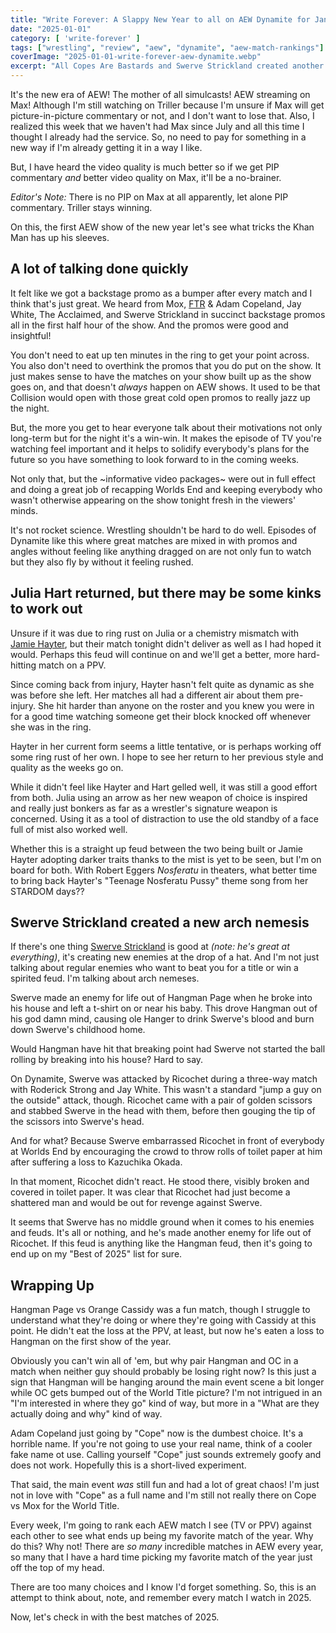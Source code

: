 ```yaml
---
title: "Write Forever: A Slappy New Year to all on AEW Dynamite for January 1"
date: "2025-01-01"
category: [ 'write-forever' ]
tags: ["wrestling", "review", "aew", "dynamite", "aew-match-rankings"]
coverImage: "2025-01-01-write-forever-aew-dynamite.webp"
excerpt: "All Copes Are Bastards and Swerve Strickland created another monster of his own undoing on this week's AEW Dynamite!"
---
```


It's the new era of AEW! The mother of all simulcasts! AEW streaming on Max! Although I'm still watching on Triller because I'm unsure if Max will get picture-in-picture commentary or not, and I don't want to lose that. Also, I realized this week that we haven't had Max since July and all this time I thought I already had the service. So, no need to pay for something in a new way if I'm already getting it in a way I like.

But, I have heard the video quality is much better so if we get PIP commentary _and_ better video quality on Max, it'll be a no-brainer.

_Editor's Note:_ There is no PIP on Max at all apparently, let alone PIP commentary. Triller stays winning.

On this, the first AEW show of the new year let's see what tricks the Khan Man has up his sleeves.

## A lot of talking done quickly

It felt like we got a backstage promo as a bumper after every match and I think that's just great. We heard from Mox, [FTR](/posts/2023-09-03-write-forever-aew-all-out) & Adam Copeland, Jay White, The Acclaimed, and Swerve Strickland in succinct backstage promos all in the first half hour of the show. And the promos were good and insightful!

You don't need to eat up ten minutes in the ring to get your point across. You also don't need to overthink the promos that you do put on the show. It just makes sense to have the matches on your show built up as the show goes on, and that doesn't _always_ happen on AEW shows. It used to be that Collision would open with those great cold open promos to really jazz up the night.

But, the more you get to hear everyone talk about their motivations not only long-term but for the night it's a win-win. It makes the episode of TV you're watching feel important and it helps to solidify everybody's plans for the future so you have something to look forward to in the coming weeks.

Not only that, but the ~informative video packages~ were out in full effect and doing a great job of recapping Worlds End and keeping everybody who wasn't otherwise appearing on the show tonight fresh in the viewers' minds.

It's not rocket science. Wrestling shouldn't be hard to do well. Episodes of Dynamite like this where great matches are mixed in with promos and angles without feeling like anything dragged on are not only fun to watch but they also fly by without it feeling rushed.

## Julia Hart returned, but there may be some kinks to work out

Unsure if it was due to ring rust on Julia or a chemistry mismatch with [Jamie Hayter](/posts/2018-09-22-stardom-5-star-grand-prix-2018-day-seven), but their match tonight didn't deliver as well as I had hoped it would. Perhaps this feud will continue on and we'll get a better, more hard-hitting match on a PPV.

Since coming back from injury, Hayter hasn't felt quite as dynamic as she was before she left. Her matches all had a different air about them pre-injury. She hit harder than anyone on the roster and you knew you were in for a good time watching someone get their block knocked off whenever she was in the ring.

Hayter in her current form seems a little tentative, or is perhaps working off some ring rust of her own. I hope to see her return to her previous style and quality as the weeks go on.

While it didn't feel like Hayter and Hart gelled well, it was still a good effort from both. Julia using an arrow as her new weapon of choice is inspired and really just bonkers as far as a wrestler's signature weapon is concerned. Using it as a tool of distraction to use the old standby of a face full of mist also worked well.

Whether this is a straight up feud between the two being built or Jamie Hayter adopting darker traits thanks to the mist is yet to be seen, but I'm on board for both. With Robert Eggers _Nosferatu_ in theaters, what better time to bring back Hayter's "Teenage Nosferatu Pussy" theme song from her STARDOM days??

## Swerve Strickland created a new arch nemesis

If there's one thing [Swerve Strickland](/posts/2023-08-24-write-forever-aew-dynamite) is good at _(note: he's great at everything)_, it's creating new enemies at the drop of a hat. And I'm not just talking about regular enemies who want to beat you for a title or win a spirited feud. I'm talking about arch nemeses.

Swerve made an enemy for life out of Hangman Page when he broke into his house and left a t-shirt on or near his baby. This drove Hangman out of his god damn mind, causing ole Hanger to drink Swerve's blood and burn down Swerve's childhood home.

Would Hangman have hit that breaking point had Swerve not started the ball rolling by breaking into his house? Hard to say.

On Dynamite, Swerve was attacked by Ricochet during a three-way match with Roderick Strong and Jay White. This wasn't a standard "jump a guy on the outside" attack, though. Ricochet came with a pair of golden scissors and stabbed Swerve in the head with them, before then gouging the tip of the scissors into Swerve's head.

And for what? Because Swerve embarrassed Ricochet in front of everybody at Worlds End by encouraging the crowd to throw rolls of toilet paper at him after suffering a loss to Kazuchika Okada.

In that moment, Ricochet didn't react. He stood there, visibly broken and covered in toilet paper. It was clear that Ricochet had just become a shattered man and would be out for revenge against Swerve.

It seems that Swerve has no middle ground when it comes to his enemies and feuds. It's all or nothing, and he's made another enemy for life out of Ricochet. If this feud is anything like the Hangman feud, then it's going to end up on my "Best of 2025" list for sure.

## Wrapping Up

Hangman Page vs Orange Cassidy was a fun match, though I struggle to understand what they're doing or where they're going with Cassidy at this point. He didn't eat the loss at the PPV, at least, but now he's eaten a loss to Hangman on the first show of the year.

Obviously you can't win all of 'em, but why pair Hangman and OC in a match when neither guy should probably be losing right now? Is this just a sign that Hangman will be hanging around the main event scene a bit longer while OC gets bumped out of the World Title picture? I'm not intrigued in an "I'm interested in where they go" kind of way, but more in a "What are they actually doing and why" kind of way.

Adam Copeland just going by "Cope" now is the dumbest choice. It's a horrible name. If you're not going to use your real name, think of a cooler fake name ot use. Calling yourself "Cope" just sounds extremely goofy and does not work. Hopefully this is a short-lived experiment.

That said, the main event _was_ still fun and had a lot of great chaos! I'm just not in love with "Cope" as a full name and I'm still not really there on Cope vs Mox for the World Title.

Every week, I'm going to rank each AEW match I see (TV or PPV) against each other to see what ends up being my favorite match of the year. Why do this? Why not! There are _so many_ incredible matches in AEW every year, so many that I have a hard time picking my favorite match of the year just off the top of my head.

There are too many choices and I know I'd forget something. So, this is an attempt to think about, note, and remember every match I watch in 2025.

Now, let's check in with the best matches of 2025.